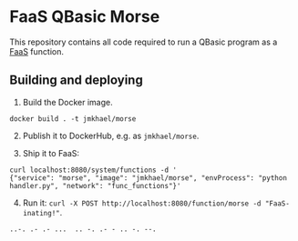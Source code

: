 # FaaS QBasic Morse

This repository contains all code required to run a QBasic program as a [FaaS]() function.

## Building and deploying

1. Build the Docker image.

```
docker build . -t jmkhael/morse
```

2. Publish it to DockerHub, e.g. as `jmkhael/morse`.

3. Ship it to FaaS:

```
curl localhost:8080/system/functions -d '
{"service": "morse", "image": "jmkhael/morse", "envProcess": "python handler.py", "network": "func_functions"}'
```

4. Run it: `curl -X POST http://localhost:8080/function/morse -d "FaaS-inating!"`.

```
..-. .- .- ...  .. -. .- - .. -. --.
```

